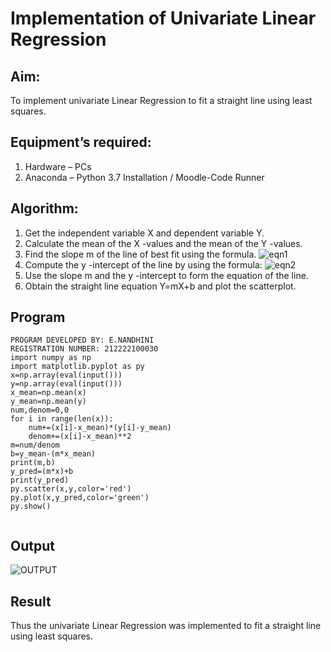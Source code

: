 # Implementation of Univariate Linear Regression
## Aim:
To implement univariate Linear Regression to fit a straight line using least squares.
## Equipment’s required:
1.	Hardware – PCs
2.	Anaconda – Python 3.7 Installation / Moodle-Code Runner
## Algorithm:
1.	Get the independent variable X and dependent variable Y.
2.	Calculate the mean of the X -values and the mean of the Y -values.
3.	Find the slope m of the line of best fit using the formula.
 ![eqn1](./eq1.jpg)
4.	Compute the y -intercept of the line by using the formula:
![eqn2](./eq2.jpg)  
5.	Use the slope m and the y -intercept to form the equation of the line.
6.	Obtain the straight line equation Y=mX+b and plot the scatterplot.
## Program
```
PROGRAM DEVELOPED BY: E.NANDHINI
REGISTRATION NUMBER: 212222100030
import numpy as np
import matplotlib.pyplot as py
x=np.array(eval(input()))
y=np.array(eval(input()))
x_mean=np.mean(x)
y_mean=np.mean(y)
num,denom=0,0
for i in range(len(x)):
    num+=(x[i]-x_mean)*(y[i]-y_mean)
    denom+=(x[i]-x_mean)**2
m=num/denom
b=y_mean-(m*x_mean)
print(m,b)
y_pred=(m*x)+b
print(y_pred)
py.scatter(x,y,color='red')
py.plot(x,y_pred,color='green')
py.show()


```
## Output

![OUTPUT](https://github.com/Nandhinijaya/Univariate-Linear-Regression/assets/121998147/7b101f00-59ce-4dfb-ab74-edcf20086e6a)



## Result
Thus the univariate Linear Regression was implemented to fit a straight line using least squares.
